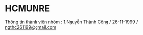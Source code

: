 # HCMUNRE
Thông tin thành viên nhóm :
1.Nguyễn Thành Công / 26-11-1999 / ngthc261199@gmail.com 
